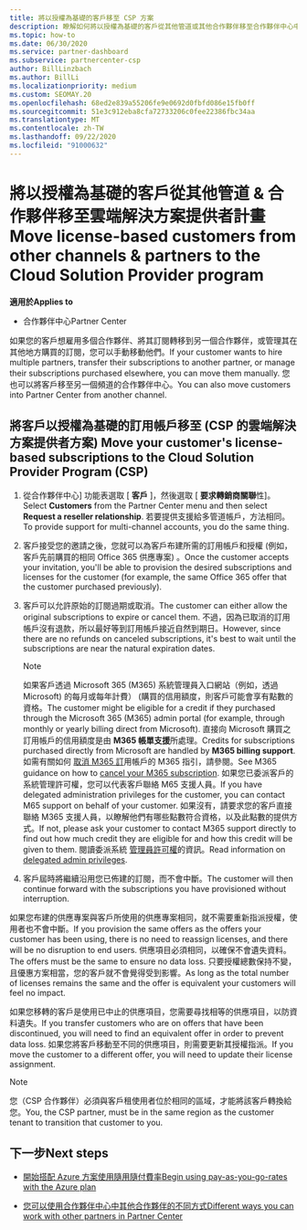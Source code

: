 ```yaml
---
title: 將以授權為基礎的客戶移至 CSP 方案
description: 瞭解如何將以授權為基礎的客戶從其他管道或其他合作夥伴移至合作夥伴中心中的雲端解決方案提供者 (CSP) 方案。
ms.topic: how-to
ms.date: 06/30/2020
ms.service: partner-dashboard
ms.subservice: partnercenter-csp
author: BillLinzbach
ms.author: BillLi
ms.localizationpriority: medium
ms.custom: SEOMAY.20
ms.openlocfilehash: 68ed2e839a55206fe9e0692d0fbfd086e15fb0ff
ms.sourcegitcommit: 51e3c912eba8cfa72733206c0fee22386fbc34aa
ms.translationtype: MT
ms.contentlocale: zh-TW
ms.lasthandoff: 09/22/2020
ms.locfileid: "91000632"
---
```

# <a name="move-license-based-customers-from-other-channels--partners-to-the-cloud-solution-provider-program"></a><span data-ttu-id="b251a-103">將以授權為基礎的客戶從其他管道 & 合作夥伴移至雲端解決方案提供者計畫</span><span class="sxs-lookup"><span data-stu-id="b251a-103">Move license-based customers from other channels & partners to the Cloud Solution Provider program</span></span>

<span data-ttu-id="b251a-104">**適用於**</span><span class="sxs-lookup"><span data-stu-id="b251a-104">**Applies to**</span></span>

- <span data-ttu-id="b251a-105">合作夥伴中心</span><span class="sxs-lookup"><span data-stu-id="b251a-105">Partner Center</span></span>

<span data-ttu-id="b251a-106">如果您的客戶想雇用多個合作夥伴、將其訂閱轉移到另一個合作夥伴，或管理其在其他地方購買的訂閱，您可以手動移動他們。</span><span class="sxs-lookup"><span data-stu-id="b251a-106">If your customer wants to hire multiple partners, transfer their subscriptions to another partner, or manage their subscriptions purchased elsewhere, you can move them manually.</span></span> <span data-ttu-id="b251a-107">您也可以將客戶移至另一個頻道的合作夥伴中心。</span><span class="sxs-lookup"><span data-stu-id="b251a-107">You can also move customers into Partner Center from another channel.</span></span>

## <a name="move-your-customers-license-based-subscriptions-to-the-cloud-solution-provider-program-csp"></a><span data-ttu-id="b251a-108">將客戶以授權為基礎的訂用帳戶移至 (CSP 的雲端解決方案提供者方案) </span><span class="sxs-lookup"><span data-stu-id="b251a-108">Move your customer's license-based subscriptions to the Cloud Solution Provider Program (CSP)</span></span>

1. <span data-ttu-id="b251a-109">從合作夥伴中心] 功能表選取 [ **客戶** ]，然後選取 [ **要求轉銷商關聯**性]。</span><span class="sxs-lookup"><span data-stu-id="b251a-109">Select **Customers** from the Partner Center menu and then select **Request a reseller relationship**.</span></span> <span data-ttu-id="b251a-110">若要提供支援給多管道帳戶，方法相同。</span><span class="sxs-lookup"><span data-stu-id="b251a-110">To provide support for multi-channel accounts, you do the same thing.</span></span>

2. <span data-ttu-id="b251a-111">客戶接受您的邀請之後，您就可以為客戶布建所需的訂用帳戶和授權 (例如，客戶先前購買的相同 Office 365 供應專案) 。</span><span class="sxs-lookup"><span data-stu-id="b251a-111">Once the customer accepts your invitation, you'll be able to provision the desired subscriptions and licenses for the customer (for example, the same Office 365 offer that the customer purchased previously).</span></span>

3. <span data-ttu-id="b251a-112">客戶可以允許原始的訂閱過期或取消。</span><span class="sxs-lookup"><span data-stu-id="b251a-112">The customer can either allow the original subscriptions to expire or cancel them.</span></span> <span data-ttu-id="b251a-113">不過，因為已取消的訂用帳戶沒有退款，所以最好等到訂用帳戶接近自然到期日。</span><span class="sxs-lookup"><span data-stu-id="b251a-113">However, since there are no refunds on canceled subscriptions, it's best to wait until the  subscriptions are near the natural expiration dates.</span></span>


   >[!NOTE]
   ><span data-ttu-id="b251a-114">如果客戶透過 Microsoft 365 (M365) 系統管理員入口網站（例如，透過 Microsoft) 的每月或每年計費） (購買的信用額度，則客戶可能會享有點數的資格。</span><span class="sxs-lookup"><span data-stu-id="b251a-114">The customer might be eligible for a credit if they purchased through the Microsoft 365 (M365) admin portal (for example, through monthly or yearly billing direct from Microsoft).</span></span> <span data-ttu-id="b251a-115">直接向 Microsoft 購買之訂用帳戶的信用額度是由 **M365 帳單支援**所處理。</span><span class="sxs-lookup"><span data-stu-id="b251a-115">Credits for subscriptions purchased directly from Microsoft are handled by **M365 billing support**.</span></span> <span data-ttu-id="b251a-116">如需有關如何 [取消 M365 訂](/microsoft-365/commerce/subscriptions/cancel-your-subscription)用帳戶的 M365 指引，請參閱。</span><span class="sxs-lookup"><span data-stu-id="b251a-116">See M365 guidance on how to [cancel your M365 subscription](/microsoft-365/commerce/subscriptions/cancel-your-subscription).</span></span> <span data-ttu-id="b251a-117">如果您已委派客戶的系統管理許可權，您可以代表客戶聯絡 M65 支援人員。</span><span class="sxs-lookup"><span data-stu-id="b251a-117">If you have delegated administration privileges for the customer, you can contact M65 support on behalf of your customer.</span></span> <span data-ttu-id="b251a-118">如果沒有，請要求您的客戶直接聯絡 M365 支援人員，以瞭解他們有哪些點數符合資格，以及此點數的提供方式。</span><span class="sxs-lookup"><span data-stu-id="b251a-118">If not, please ask your customer to contact M365 support directly to find out how much credit they are eligible for and how this credit will be given to them.</span></span> <span data-ttu-id="b251a-119">閱讀委派系統 [管理員許可權](customers-revoke-admin-privileges.md)的資訊。</span><span class="sxs-lookup"><span data-stu-id="b251a-119">Read information on [delegated admin privileges](customers-revoke-admin-privileges.md).</span></span>


4. <span data-ttu-id="b251a-120">客戶屆時將繼續沿用您已佈建的訂閱，而不會中斷。</span><span class="sxs-lookup"><span data-stu-id="b251a-120">The customer will then continue forward with the subscriptions you have provisioned without interruption.</span></span>

<span data-ttu-id="b251a-121">如果您布建的供應專案與客戶所使用的供應專案相同，就不需要重新指派授權，使用者也不會中斷。</span><span class="sxs-lookup"><span data-stu-id="b251a-121">If you provision the same offers as the offers your customer has been using, there is no need to reassign licenses, and there will be no disruption to end users.</span></span> <span data-ttu-id="b251a-122">供應項目必須相同，以確保不會遺失資料。</span><span class="sxs-lookup"><span data-stu-id="b251a-122">The offers must be the same to ensure no data loss.</span></span> <span data-ttu-id="b251a-123">只要授權總數保持不變，且優惠方案相當，您的客戶就不會覺得受到影響。</span><span class="sxs-lookup"><span data-stu-id="b251a-123">As long as the total number of licenses remains the same and the offer is equivalent your customers will feel no impact.</span></span>

<span data-ttu-id="b251a-124">如果您移轉的客戶是使用已中止的供應項目，您需要尋找相等的供應項目，以防資料遺失。</span><span class="sxs-lookup"><span data-stu-id="b251a-124">If you transfer customers who are on offers that have been discontinued, you will need to find an equivalent offer in order to prevent data loss.</span></span> <span data-ttu-id="b251a-125">如果您將客戶移動至不同的供應項目，則需要更新其授權指派。</span><span class="sxs-lookup"><span data-stu-id="b251a-125">If you move the customer to a different offer, you will need to update their license assignment.</span></span>

>[!NOTE]
> <span data-ttu-id="b251a-126">您（CSP 合作夥伴）必須與客戶租使用者位於相同的區域，才能將該客戶轉換給您。</span><span class="sxs-lookup"><span data-stu-id="b251a-126">You, the CSP partner, must be in the same region as the customer tenant to transition that customer to you.</span></span>

## <a name="next-steps"></a><span data-ttu-id="b251a-127">下一步</span><span class="sxs-lookup"><span data-stu-id="b251a-127">Next steps</span></span>

- [<span data-ttu-id="b251a-128">開始搭配 Azure 方案使用隨用隨付費率</span><span class="sxs-lookup"><span data-stu-id="b251a-128">Begin using pay-as-you-go-rates with the Azure plan</span></span>](azure-plan-get-started.md)
 

- [<span data-ttu-id="b251a-129">您可以使用合作夥伴中心中其他合作夥伴的不同方式</span><span class="sxs-lookup"><span data-stu-id="b251a-129">Different ways you can work with other partners in Partner Center</span></span>](work-with-other-partners.md)